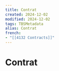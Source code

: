 ```yaml
---
title: Contrat
created: 2024-12-02
modified: 2024-12-02
tags: TBSMetadata
alias: Contrat
french:
- "[[4132 Contracts]]"
---
```

# Contrat
